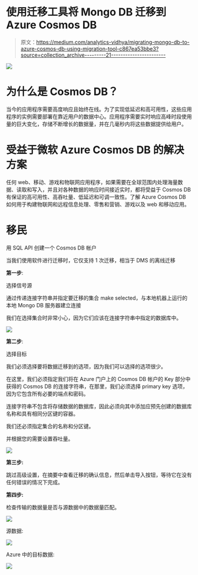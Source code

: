 # 使用迁移工具将 Mongo DB 迁移到 Azure Cosmos DB

> 原文：<https://medium.com/analytics-vidhya/migrating-mongo-db-to-azure-cosmos-db-using-migration-tool-c867ea53bbe3?source=collection_archive---------21----------------------->

![](img/b6056d0a56dcd5e5cbbece823adcb300.png)

# 为什么是 Cosmos DB？

当今的应用程序需要高度响应且始终在线。为了实现低延迟和高可用性，这些应用程序的实例需要部署在靠近用户的数据中心。应用程序需要实时响应高峰时段使用量的巨大变化，存储不断增长的数据量，并在几毫秒内将这些数据提供给用户。

# 受益于微软 Azure Cosmos DB 的解决方案

任何 web、移动、游戏和物联网应用程序，如果需要在全球范围内处理海量数据、读取和写入，并且对各种数据的响应时间接近实时，都将受益于 Cosmos DB 有保证的高可用性、高吞吐量、低延迟和可调一致性。了解 Azure Cosmos DB 如何用于构建物联网和远程信息处理、零售和营销、游戏以及 web 和移动应用。

# 移民

用 SQL API 创建一个 Cosmos DB 帐户

当我们使用软件进行迁移时，它仅支持 1 次迁移，相当于 DMS 的离线迁移

**第一步**:

选择信号源

通过传递连接字符串并指定要迁移的集合 make selected，与本地机器上运行的本地 Mongo DB 服务器建立连接

我们在选择集合时非常小心，因为它们应该在连接字符串中指定的数据库中。

![](img/8b40b0773ef6f0ddb81050a164de059d.png)

**第二步**:

选择目标

我们必须选择要将数据迁移到的选项，因为我们可以选择的选项很少。

在这里，我们必须指定我们将在 Azure 门户上的 Cosmos DB 帐户的 Key 部分中获得的 Cosmos DB 的连接字符串，在那里，我们必须选择 primary key 选项，因为它包含所有必要的端点和密码。

连接字符串不包含将存储数据的数据库，因此必须向其中添加应预先创建的数据库名称和具有相同分区键的容器。

我们还必须指定集合的名称和分区键。

并根据您的需要设置吞吐量。

![](img/a1ec0fa95d91b4d649c3434767bca429.png)

**第三步:**

跳过高级设置，在摘要中查看迁移的确认信息，然后单击导入按钮，等待它在没有任何错误的情况下完成。

**第四步:**

检查传输的数据量是否与源数据中的数据量匹配。

![](img/6c31bce0843ea339627a589970606b2d.png)

源数据:

![](img/0629d8e0bb82e84840c02002a338535c.png)

Azure 中的目标数据:

![](img/9407b58eff6a22bfb33496edb22575e7.png)
